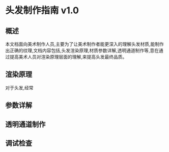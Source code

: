 <!--
 * @Description: 
 * @Author: huang zhen,467360906@qq.com
 * @Version: 0.0.1
 * @Date: 2024-02-29 18:08:02
 * @LastEditTime: 2024-02-29 20:20:09
 * @LastEditors: huang zhen,467360906@qq.com
 * Copyright    : G AUTOMOBILE RESEARCH INSTITUTE CO.,LTD Copyright (c) 2024.
-->
# 头发制作指南 v1.0
## 概述
  本文档面向美术制作人员,主要为了让美术制作者能更深入的理解头发材质,能制作出正确的纹理,文档内容包括,头发渲染原理,材质参数详解,透明通道制作等,意在通过提高美术人员对渲染原理层面的理解,来提高头发最终品质。
## 渲染原理
对于头发,经常
## 参数详解

## 透明通道制作

## 调试检查